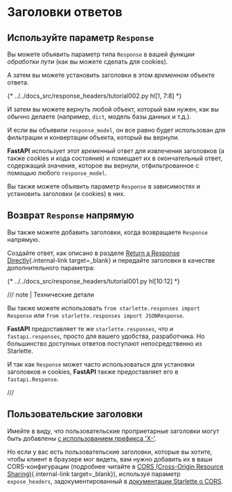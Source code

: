 # Заголовки ответов

## Используйте параметр `Response`

Вы можете объявить параметр типа `Response` в вашей *функции обработки пути* (как вы можете сделать для cookies).

А затем вы можете установить заголовки в этом *временном* объекте ответа.

{* ../../docs_src/response_headers/tutorial002.py hl[1, 7:8] *}

И затем вы можете вернуть любой объект, который вам нужен, как вы обычно делаете (например, `dict`, модель базы данных и т.д.).

И если вы объявили `response_model`, он все равно будет использован для фильтрации и конвертации объекта, который вы вернули.

**FastAPI** использует этот *временный* ответ для извлечения заголовков (а также cookies и кода состояния) и помещает их в окончательный ответ, содержащий значение, которое вы вернули, отфильтрованное с помощью любого `response_model`.

Вы также можете объявить параметр `Response` в зависимостях и установить заголовки (и cookies) в них.

## Возврат `Response` напрямую

Вы также можете добавить заголовки, когда возвращаете `Response` напрямую.

Создайте ответ, как описано в разделе [Return a Response Directly](response-directly.md){.internal-link target=_blank} и передайте заголовки в качестве дополнительного параметра:

{* ../../docs_src/response_headers/tutorial001.py hl[10:12] *}

/// note | Технические детали

Вы также можете использовать `from starlette.responses import Response` или `from starlette.responses import JSONResponse`.

**FastAPI** предоставляет те же `starlette.responses`, что и `fastapi.responses`, просто для вашего удобства, разработчика. Но большинство доступных ответов поступают непосредственно из Starlette.

И так как `Response` может часто использоваться для установки заголовков и cookies, **FastAPI** также предоставляет его в `fastapi.Response`.

///

## Пользовательские заголовки

Имейте в виду, что пользовательские проприетарные заголовки могут быть добавлены <a href="https://developer.mozilla.org/en-US/docs/Web/HTTP/Headers" class="external-link" target="_blank">с использованием префикса 'X-'</a>.

Но если у вас есть пользовательские заголовки, которые вы хотите, чтобы клиент в браузере мог видеть, вам нужно добавить их в ваши CORS-конфигурации (подробнее читайте в [CORS (Cross-Origin Resource Sharing)](../tutorial/cors.md){.internal-link target=_blank}), используя параметр `expose_headers`, задокументированный в <a href="https://www.starlette.io/middleware/#corsmiddleware" class="external-link" target="_blank">документации Starlette о CORS</a>.

